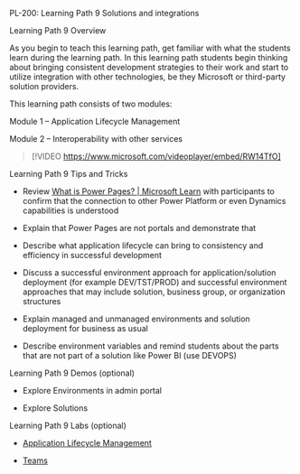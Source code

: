 
PL-200: Learning Path 9 Solutions and integrations 

Learning Path 9 Overview 

As you begin to teach this learning path, get familiar with what the students learn during the learning path. In this learning path students begin thinking about bringing consistent development strategies to their work and start to utilize integration with other technologies, be they Microsoft or third-party solution providers. 

This learning path consists of two modules: 

Module 1 – Application Lifecycle Management 

Module 2 – Interoperability with other services

> [!VIDEO https://www.microsoft.com/videoplayer/embed/RW14TfO]

Learning Path 9 Tips and Tricks 

- Review [What is Power Pages? | Microsoft Learn](/power-pages/introduction) with participants to confirm that the connection to other Power Platform or even Dynamics capabilities is understood 

- Explain that Power Pages are not portals and demonstrate that  

- Describe what application lifecycle can bring to consistency and efficiency in successful development 

- Discuss a successful environment approach for application/solution deployment (for example DEV/TST/PROD) and successful environment approaches that may include solution, business group, or organization structures  

- Explain managed and unmanaged environments and solution deployment for business as usual 

- Describe environment variables and remind students about the parts that are not part of a solution like Power BI (use DEVOPS)  

Learning Path 9 Demos (optional) 

- Explore Environments in admin portal 

- Explore Solutions 

Learning Path 9 Labs (optional) 

- [Application Lifecycle Management ](/learn/modules/application-lifecycle-management-architect/)

- [Teams](/connectors/teams/)  